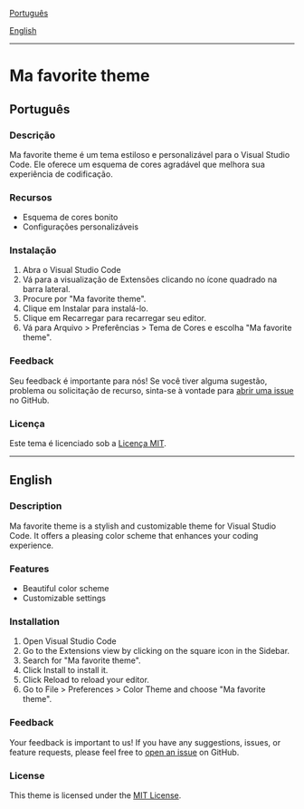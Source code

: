 [Português](#ma-favorite-theme)

[English](#ma-favorite-theme-1)

---

# Ma favorite theme

## Português

### Descrição

Ma favorite theme é um tema estiloso e personalizável para o Visual Studio Code. Ele oferece um esquema de cores agradável que melhora sua experiência de codificação.

### Recursos

- Esquema de cores bonito
- Configurações personalizáveis

### Instalação

1. Abra o Visual Studio Code
2. Vá para a visualização de Extensões clicando no ícone quadrado na barra lateral.
3. Procure por "Ma favorite theme".
4. Clique em Instalar para instalá-lo.
5. Clique em Recarregar para recarregar seu editor.
6. Vá para Arquivo > Preferências > Tema de Cores e escolha "Ma favorite theme".

### Feedback

Seu feedback é importante para nós! Se você tiver alguma sugestão, problema ou solicitação de recurso, sinta-se à vontade para [abrir uma issue](https://github.com/seu-usuario/seu-repositorio/issues) no GitHub.

### Licença

Este tema é licenciado sob a [Licença MIT](LICENSE.md).

---

## English

### Description

Ma favorite theme is a stylish and customizable theme for Visual Studio Code. It offers a pleasing color scheme that enhances your coding experience.

### Features

- Beautiful color scheme
- Customizable settings

### Installation

1. Open Visual Studio Code
2. Go to the Extensions view by clicking on the square icon in the Sidebar.
3. Search for "Ma favorite theme".
4. Click Install to install it.
5. Click Reload to reload your editor.
6. Go to File > Preferences > Color Theme and choose "Ma favorite theme".

### Feedback

Your feedback is important to us! If you have any suggestions, issues, or feature requests, please feel free to [open an issue](https://github.com/seu-usuario/seu-repositorio/issues) on GitHub.

### License

This theme is licensed under the [MIT License](LICENSE.md).
